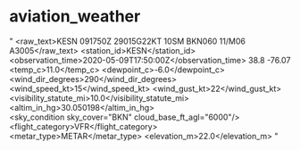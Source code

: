 # aviation_weather

"<METAR>
<raw_text>KESN 091750Z 29015G22KT 10SM BKN060 11/M06 A3005</raw_text>
<station_id>KESN</station_id>
<observation_time>2020-05-09T17:50:00Z</observation_time>
<latitude>38.8</latitude>
<longitude>-76.07</longitude>
<temp_c>11.0</temp_c>
<dewpoint_c>-6.0</dewpoint_c>
<wind_dir_degrees>290</wind_dir_degrees>
<wind_speed_kt>15</wind_speed_kt>
<wind_gust_kt>22</wind_gust_kt>
<visibility_statute_mi>10.0</visibility_statute_mi>
<altim_in_hg>30.050198</altim_in_hg>
<sky_condition sky_cover="BKN" cloud_base_ft_agl="6000"/>
<flight_category>VFR</flight_category>
<metar_type>METAR</metar_type>
<elevation_m>22.0</elevation_m>
</METAR>"
